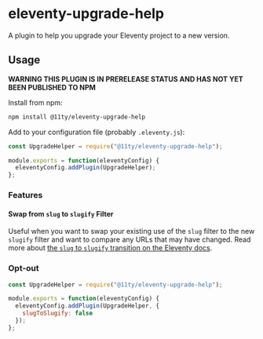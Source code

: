 # eleventy-upgrade-help

A plugin to help you upgrade your Eleventy project to a new version.

## Usage

**WARNING THIS PLUGIN IS IN PRERELEASE STATUS AND HAS NOT YET BEEN PUBLISHED TO NPM**

Install from npm:

```bash
npm install @11ty/eleventy-upgrade-help
```

Add to your configuration file (probably `.eleventy.js`):

```js
const UpgradeHelper = require("@11ty/eleventy-upgrade-help");

module.exports = function(eleventyConfig) {
  eleventyConfig.addPlugin(UpgradeHelper);
};
```

### Features

#### Swap from `slug` to `slugify` Filter

Useful when you want to swap your existing use of the `slug` filter to the new `slugify` filter and want to compare any URLs that may have changed. Read more about [the `slug` to `slugify` transition on the Eleventy docs](https://www.11ty.dev/docs/filters/slugify/).

### Opt-out

```js
const UpgradeHelper = require("@11ty/eleventy-upgrade-help");

module.exports = function(eleventyConfig) {
  eleventyConfig.addPlugin(UpgradeHelper, {
    slugToSlugify: false
  });
};
```

<!--
Steps:

1. Check eleventy version of current project to make sure it’s relevant.
2. Run the assigned ruleset specific to your project.
3. Show errors and warnings
4. If no errors or warnings, show a message to remove the plugin.
-->